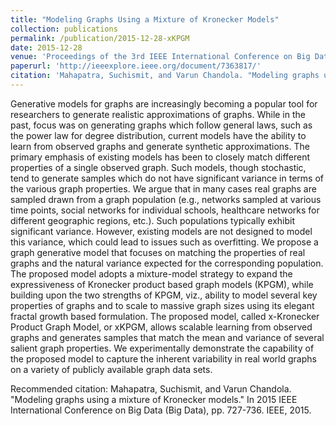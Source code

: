 ```yaml
---
title: "Modeling Graphs Using a Mixture of Kronecker Models"
collection: publications
permalink: /publication/2015-12-28-xKPGM
date: 2015-12-28
venue: 'Proceedings of the 3rd IEEE International Conference on Big Data'
paperurl: 'http://ieeexplore.ieee.org/document/7363817/'
citation: 'Mahapatra, Suchismit, and Varun Chandola. "Modeling graphs using a mixture of Kronecker models." In 2015 IEEE International Conference on Big Data (Big Data), pp. 727-736. IEEE, 2015.'
---
```

Generative models for graphs are increasingly becoming a popular tool for researchers to generate realistic approximations of graphs. While in the past, focus was on generating graphs which follow general laws, such as the power law for degree distribution, current models have the ability to learn from observed graphs and generate synthetic approximations. The primary emphasis of existing models has been to closely match different properties of a single observed graph. Such models, though stochastic, tend to generate samples which do not have significant variance in terms of the various graph properties. We argue that in many cases real graphs are sampled drawn from a graph population (e.g., networks sampled at various time points, social networks for individual schools, healthcare networks for different geographic regions, etc.). Such populations typically exhibit significant variance. However, existing models are not designed to model this variance, which could lead to issues such as overfitting. We propose a graph generative model that focuses on matching the properties of real graphs and the natural variance expected for the corresponding population. The proposed model adopts a mixture-model strategy to expand the expressiveness of Kronecker product based graph models (KPGM), while building upon the two strengths of KPGM, viz., ability to model several key properties of graphs and to scale to massive graph sizes using its elegant fractal growth based formulation. The proposed model, called x-Kronecker Product Graph Model, or xKPGM, allows scalable learning from observed graphs and generates samples that match the mean and variance of several salient graph properties. We experimentally demonstrate the capability of the proposed model to capture the inherent variability in real world graphs on a variety of publicly available graph data sets.

Recommended citation: Mahapatra, Suchismit, and Varun Chandola. "Modeling graphs using a mixture of Kronecker models." In 2015 IEEE International Conference on Big Data (Big Data), pp. 727-736. IEEE, 2015.